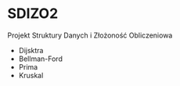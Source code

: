 # SDIZO2
Projekt Struktury Danych i Złożoność Obliczeniowa

* Dijsktra
* Bellman-Ford
* Prima
* Kruskal
